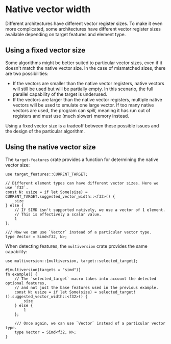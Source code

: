 # Native vector width

Different architectures have different vector register sizes.
To make it even more complicated, some architectures have different vector register sizes available depending on target features and element type.

## Using a fixed vector size

Some algorithms might be better suited to particular vector sizes, even if it doesn't match the native vector size.
In the case of mismatched sizes, there are two possibilities:
* If the vectors are smaller than the native vector registers, native vectors will still be used but will be partially empty.
  In this scenario, the full parallel capability of the target is underused.
* If the vectors are larger than the native vector registers, multiple native vectors will be used to emulate one large vector.
  If too many native vectors are used, the program can _spill_, meaning it has run out of registers and must use (much slower) memory instead.

Using a fixed vector size is a tradeoff between these possible issues and the design of the particular algorithm.

## Using the native vector size

The `target-features` crate provides a function for determining the native vector size:

```rust,ignore
use target_features::CURRENT_TARGET;

// Different element types can have different vector sizes. Here we use `f32`.
const N: usize = if let Some(size) = CURRENT_TARGET.suggested_vector_width::<f32>() {
    size
} else {
    // If SIMD isn't supported natively, we use a vector of 1 element.
    // This is effectively a scalar value.
    1
};

/// Now we can use `Vector` instead of a particular vector type.
type Vector = Simd<f32, N>;
```

When detecting features, the `multiversion` crate provides the same capability:

```rust,ignore
use multiversion::{multiversion, target::selected_target};

#[multiversion(targets = "simd")]
fn example() {
    // The `selected_target` macro takes into account the detected optional features,
    // and not just the base features used in the previous example.
    const N: usize = if let Some(size) = selected_target!().suggested_vector_width::<f32>() {
        size
    } else {
        1
    };

    /// Once again, we can use `Vector` instead of a particular vector type.
    type Vector = Simd<f32, N>;
}
```
